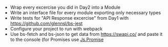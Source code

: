 - Wrap every excercise you did in Day2 into a Module
- Write an interface file for every module exporting only necessary types
- Write tests for "API Response excercise" from Day1 with https://github.com/glennsl/bs-jest
- Configure your project to run with webpack
- Use bs-fetch and bs-json to get data from https://swapi.co/ and paste it to the console (for Promises use [Js.Promise](https://bucklescript.github.io/bucklescript/api/Js.Promise.html)

